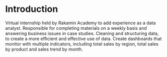 # Introduction

Virtual internship held by Rakamin Academy to add experience as a data analyst. Responsible for completing materials on a weekly basis and answering business issues in case studies. Cleaning and structuring data, to create a more efficient and effective use of data. Create dashboards that monitor with multiple indicators, including total sales by region, total sales by product and sales trend by month.
